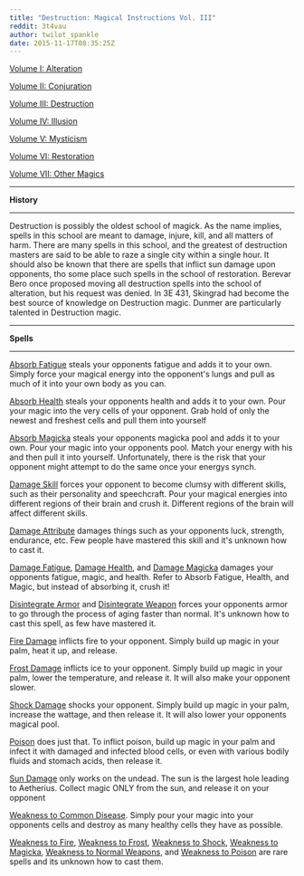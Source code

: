```yaml
---
title: "Destruction: Magical Instructions Vol. III"
reddit: 3t4vau
author: twilot_spankle
date: 2015-11-17T08:35:25Z
---
```


[Volume I: Alteration](https://redd.it/3sueii)

[Volume II: Conjuration](https://redd.it/3t0blx)

[Volume III: Destruction](https://redd.it/3t4vau)

[Volume IV: Illusion](https://redd.it/3t8uxn)

[Volume V: Mysticism](https://redd.it/3tcon2)

[Volume VI: Restoration](https://redd.it/3thr0u)

[Volume VII: Other Magics](https://redd.it/3tozz1)

___
 
**History**
 
___
 
Destruction is possibly the oldest school of magick. As the name implies, spells in this school are meant to damage, injure, kill, and all matters of harm. There are many spells in this school, and the greatest of destruction masters are said to be able to raze a single city within a single hour. It should also be known that there are spells that inflict sun damage upon opponents, tho some place such spells in the school of restoration. Berevar Bero once proposed moving all destruction spells into the school of alteration, but his request was denied. In 3E 431, Skingrad had become the best source of knowledge on Destruction magic. Dunmer are particularly talented in Destruction magic.
 
 
___
 
**Spells**
 
___
 
[Absorb Fatigue](http://www.uesp.net/wiki/Morrowind:Absorb_Fatigue) steals your opponents fatigue and adds it to your own. Simply force your magical energy into the opponent's lungs and pull as much of it into your own body as you can.
 
[Absorb Health](http://www.uesp.net/wiki/Morrowind:Absorb_Health) steals your opponents health and adds it to your own. Pour your magic into the very cells of your opponent. Grab hold of only the newest and freshest cells and pull them into yourself
 
[Absorb Magicka](http://www.uesp.net/wiki/Morrowind:Absorb_Magicka) steals your opponents magicka pool and adds it to your own. Pour your magic into your opponents pool. Match your energy with his and then pull it into yourself. Unfortunately, there is the risk that your opponent might attempt to do the same once your energys synch.
 
[Damage Skill](http://www.uesp.net/wiki/Morrowind:Damage_Skill) forces your opponent to become clumsy with different skills, such as their personality and speechcraft. Pour your magical energies into different regions of their brain and crush it. Different regions of the brain will affect different skills.
 
[Damage Attribute](http://www.uesp.net/wiki/Morrowind:Damage_Attribute) damages things such as your opponents luck, strength, endurance, etc. Few people have mastered this skill and it's unknown how to cast it.
 
[Damage Fatigue](http://www.uesp.net/wiki/Morrowind:Damage_Fatigue), [Damage Health](http://www.uesp.net/wiki/Morrowind:Damage_Health), and [Damage Magicka](http://www.uesp.net/wiki/Morrowind:Damage_Magicka) damages your opponents fatigue, magic, and health. Refer to Absorb Fatigue, Health, and Magic, but instead of absorbing it, crush it!
 
[Disintegrate Armor](http://www.uesp.net/wiki/Morrowind:Disintegrate_Armor) and [Disintegrate Weapon](http://www.uesp.net/wiki/Morrowind:Disintegrate_Weapon) forces your opponents armor to go through the process of aging faster than normal. It's unknown how to cast this spell, as few have mastered it.
 
[Fire Damage](http://www.uesp.net/wiki/Morrowind:Fire_Damage) inflicts fire to your opponent. Simply build up magic in your palm, heat it up, and release.
 
[Frost Damage](http://www.uesp.net/wiki/Morrowind:Frost_Damage) inflicts ice to your opponent. Simply build up magic in your palm, lower the temperature, and release it. It will also make your opponent slower.
 
[Shock Damage](http://www.uesp.net/wiki/Morrowind:Shock_Damage) shocks your opponent. Simply build up magic in your palm, increase the wattage, and then release it. It will also lower your opponents magical pool.
 
[Poison](http://www.uesp.net/wiki/Morrowind:Poison) does just that. To inflict poison, build up magic in your palm and infect it with damaged and infected blood cells, or even with various bodily fluids and stomach acids, then release it.
 
[Sun Damage](http://www.uesp.net/wiki/Morrowind:Sun_Damage) only works on the undead. The sun is the largest hole leading to Aetherius. Collect magic ONLY from the sun, and release it on your opponent
 
[Weakness to Common Disease](http://www.uesp.net/wiki/Morrowind:Weakness_to_Common_Disease). Simply pour your magic into your opponents cells and destroy as many healthy cells they have as possible.
 
[Weakness to Fire](http://www.uesp.net/wiki/Morrowind:Weakness_to_Fire), [Weakness to Frost](http://www.uesp.net/wiki/Morrowind:Weakness_to_Frost), [Weakness to Shock](http://www.uesp.net/wiki/Morrowind:Weakness_to_Shock), [Weakness to Magicka](http://www.uesp.net/wiki/Morrowind:Weakness_to_Magicka), [Weakness to Normal Weapons](http://www.uesp.net/wiki/Morrowind:Weakness_to_Normal_Weapons), and [Weakness to Poison](http://www.uesp.net/wiki/Morrowind:Weakness_to_Poison) are rare spells and its unknown how to cast them.
